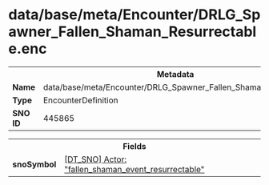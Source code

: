 <h1>data/base/meta/Encounter/DRLG_Spawner_Fallen_Shaman_Resurrectable.enc</h1><table><tr><th colspan="100%">Metadata</th></tr><tr><td><b>Name</b></td><td>data/base/meta/Encounter/DRLG_Spawner_Fallen_Shaman_Resurrectable.enc</td></tr><tr><td><b>Type</b></td><td>EncounterDefinition</td></tr><tr><td><b>SNO ID</b></td><td>445865</td></tr></table>

<table><tr><th colspan="100%">Fields</th></tr><tr><td><b>snoSymbol</b></td><td><a href="..\Actor\fallen_shaman_event_resurrectable.acr.md">[DT_SNO] Actor: "fallen_shaman_event_resurrectable"</a></td></tr></table>


